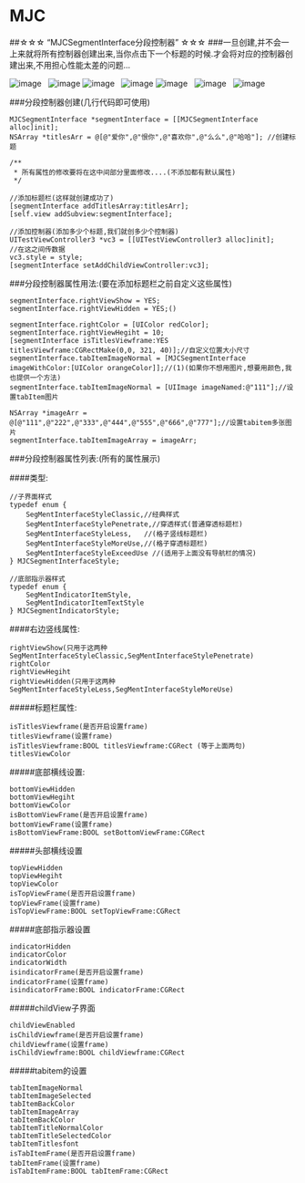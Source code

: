 # MJC
##☆☆☆ “MJCSegmentInterface分段控制器” ☆☆☆
###一旦创建,并不会一上来就将所有控制器创建出来,当你点击下一个标题的时候.才会将对应的控制器创建出来,不用担心性能太差的问题...

![image](https://github.com/MJCIOS/MJCSegmentInterface/raw/master/MJCSegmentInterface/MJCSegmentInterface/jingdian.gif)   ![image](https://github.com/MJCIOS/MJCSegmentInterface/raw/master/MJCSegmentInterface/MJCSegmentInterface/chuantou.gif)
![image](https://github.com/MJCIOS/MJCSegmentInterface/raw/master/MJCSegmentInterface/MJCSegmentInterface/gezi.gif)   ![image](https://github.com/MJCIOS/MJCSegmentInterface/raw/master/MJCSegmentInterface/MJCSegmentInterface/gezichuantou.gif)
![image](https://github.com/MJCIOS/MJCSegmentInterface/raw/master/MJCSegmentInterface/MJCSegmentInterface/yanse.gif)   ![image](https://github.com/MJCIOS/MJCSegmentInterface/raw/master/MJCSegmentInterface/MJCSegmentInterface/tupianxiaoguo.gif)   ![image](https://github.com/MJCIOS/MJCSegmentInterface/raw/master/MJCSegmentInterface/MJCSegmentInterface/tupianshuzu.gif)

###分段控制器创建(几行代码即可使用)
    
    MJCSegmentInterface *segmentInterface = [[MJCSegmentInterface alloc]init];
    NSArray *titlesArr = @[@"爱你",@"恨你",@"喜欢你",@"么么",@"哈哈"]; //创建标题
    
    /**
     * 所有属性的修改要将在这中间部分里面修改....(不添加都有默认属性)
     */
     
    //添加标题栏(这样就创建成功了)
    [segmentInterface addTitlesArray:titlesArr];
    [self.view addSubview:segmentInterface];
    
    //添加控制器(添加多少个标题,我们就创多少个控制器)
    UITestViewController3 *vc3 = [[UITestViewController3 alloc]init];
    //在这之间传数据
    vc3.style = style;
    [segmentInterface setAddChildViewController:vc3];
    
    
###分段控制器属性用法:(要在添加标题栏之前自定义这些属性)
    
    segmentInterface.rightViewShow = YES;
    segmentInterface.rightViewHidden = YES;()
    
    segmentInterface.rightColor = [UIColor redColor];
    segmentInterface.rightViewHegiht = 10;
    [segmentInterface isTitlesViewframe:YES titlesViewframe:CGRectMake(0,0, 321, 40)];//自定义位置大小尺寸 
    segmentInterface.tabItemImageNormal = [MJCSegmentInterface imageWithColor:[UIColor orangeColor]];//(1)(如果你不想用图片,想要用颜色,我也提供一个方法)
    segmentInterface.tabItemImageNormal = [UIImage imageNamed:@"111"];//设置tabItem图片
    
    NSArray *imageArr = @[@"111",@"222",@"333",@"444",@"555",@"666",@"777"];//设置tabitem多张图片
    segmentInterface.tabItemImageArray = imageArr;


###分段控制器属性列表:(所有的属性展示)

####类型:
    
    //子界面样式
    typedef enum {
        SegMentInterfaceStyleClassic,//经典样式
        SegMentInterfaceStylePenetrate,//穿透样式(普通穿透标题栏)
        SegMentInterfaceStyleLess,   //(格子竖线标题栏)
        SegMentInterfaceStyleMoreUse,//(格子穿透标题栏)
        SegMentInterfaceStyleExceedUse //(适用于上面没有导航栏的情况)
    } MJCSegmentInterfaceStyle;

    //底部指示器样式
    typedef enum {
        SegMentIndicatorItemStyle,
        SegMentIndicatorItemTextStyle
    } MJCSegmentIndicatorStyle;
    
####右边竖线属性:
    
    rightViewShow(只用于这两种SegMentInterfaceStyleClassic,SegMentInterfaceStylePenetrate)
    rightColor
    rightViewHegiht
    rightViewHidden(只用于这两种SegMentInterfaceStyleLess,SegMentInterfaceStyleMoreUse)
    
#####标题栏属性:
    
    isTitlesViewframe(是否开启设置frame)
    titlesViewframe(设置frame)
    isTitlesViewframe:BOOL titlesViewframe:CGRect (等于上面两句)
    titlesViewColor
    
#####底部横线设置:
     
    bottomViewHidden
    bottomViewHegiht
    bottomViewColor
    isBottomViewFrame(是否开启设置frame)
    bottomViewFrame(设置frame)
    isBottomViewFrame:BOOL setBottomViewFrame:CGRect
    
#####头部横线设置
    
    topViewHidden
    topViewHegiht
    topViewColor
    isTopViewFrame(是否开启设置frame)
    topViewFrame(设置frame)
    isTopViewFrame:BOOL setTopViewFrame:CGRect
    
#####底部指示器设置
    
    indicatorHidden
    indicatorColor
    indicatorWidth
    isindicatorFrame(是否开启设置frame)
    indicatorFrame(设置frame)
    isindicatorFrame:BOOL indicatorFrame:CGRect
    
#####childView子界面
    
    childViewEnabled
    isChildViewframe(是否开启设置frame)
    childViewframe(设置frame)
    isChildViewframe:BOOL childViewframe:CGRect
    
#####tabitem的设置
    
    tabItemImageNormal
    tabItemImageSelected
    tabItemBackColor
    tabItemImageArray
    tabItemBackColor
    tabItemTitleNormalColor
    tabItemTitleSelectedColor
    tabItemTitlesfont
    isTabItemFrame(是否开启设置frame)
    tabItemFrame(设置frame)
    isTabItemFrame:BOOL tabItemFrame:CGRect

